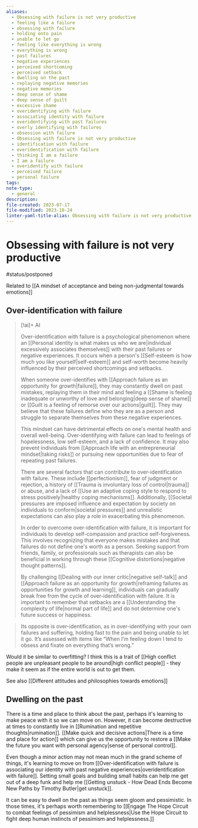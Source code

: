 ```yaml
---
aliases:
  - Obsessing with failure is not very productive
  - feeling like a failure
  - obsessing with failure
  - holding onto pain
  - unable to let go
  - feeling like everything is wrong
  - everything is wrong
  - past failures
  - negative experiences
  - perceived shortcoming
  - perceived setback
  - dwelling on the past
  - replaying negative memories
  - negative memories
  - deep sense of shame
  - deep sense of guilt
  - excessive shame
  - overidentifying with failure
  - associating identity with failure
  - overidentifying with past failures
  - overly identifying with failures
  - obsession with failure
  - Obsessing with failure is not very productive
  - identification with failure
  - overidentification with failure
  - thinking I am a failure
  - I am a failure
  - overidentify with failure
  - perceived failure
  - personal failure
tags: 
note-type:
  - general
description: 
file-created: 2023-07-17
file-modified: 2023-10-24
linter-yaml-title-alias: Obsessing with failure is not very productive
---
```


# Obsessing with failure is not very productive

#status/postponed

Related to [[A mindset of acceptance and being non-judgmental towards emotions]]

## Over-identification with failure

> [!ai]+ AI
>
> Over-identification with failure is a psychological phenomenon where an [[Personal identity is what makes us who we are|individual excessively associates themselves]] with their past failures or negative experiences. It occurs when a person's [[Self-esteem is how much you like yourself|self-esteem]] and self-worth become heavily influenced by their perceived shortcomings and setbacks.
>
> When someone over-identifies with [[Approach failure as an opportunity for growth|failure]], they may constantly dwell on past mistakes, replaying them in their mind and feeling a [[Shame is feeling inadequate or unworthy of love and belonging|deep sense of shame]] or [[Guilt is a feeling of remorse over our actions|guilt]]. They may believe that these failures define who they are as a person and struggle to separate themselves from these negative experiences.
>
> This mindset can have detrimental effects on one's mental health and overall well-being. Over-identifying with failure can lead to feelings of hopelessness, low self-esteem, and a lack of confidence. It may also prevent individuals from [[Approach life with an entrepreneurial mindset|taking risks]] or pursuing new opportunities due to fear of repeating past failures.
>
> There are several factors that can contribute to over-identification with failure. These include [[perfectionism]], fear of judgment or rejection, a history of [[Trauma is involuntary loss of control|trauma]] or abuse, and a lack of [[Use an adaptive coping style to respond to stress positively|healthy coping mechanisms]]. Additionally, [[Societal pressures are imposed influence and expectation by society on individuals to conform|societal pressures]] and unrealistic expectations can also play a role in exacerbating this phenomenon.
>
> In order to overcome over-identification with failure, it is important for individuals to develop self-compassion and practice self-forgiveness. This involves recognizing that everyone makes mistakes and that failures do not define one's worth as a person. Seeking support from friends, family, or professionals such as therapists can also be beneficial in working through these [[Cognitive distortions|negative thought patterns]].
>
> By challenging [[Dealing with our inner critic|negative self-talk]] and [[Approach failure as an opportunity for growth|reframing failures as opportunities for growth and learning]], individuals can gradually break free from the cycle of over-identification with failure. It is important to remember that setbacks are a [[Understanding the complexity of life|normal part of life]] and do not determine one's future success or happiness.

> Its opposite is over-identification, as in over-identifying with your own failures and suffering, holding fast to the pain and being unable to let it go. It’s assessed with items like “When I’m feeling down I tend to obsess and fixate on everything that’s wrong.”

Would it be similar to overfitting? I think this is a trait of [[High conflict people are unpleasant people to be around|high conflict people]] - they make it seem as if the entire world is out to get them.

See also [[Different attitudes and philosophies towards emotions]]

## Dwelling on the past

There is a time and place to think about the past, perhaps it's learning to make peace with it so we can move on. However, it can become destructive at times to constantly live in [[Rumination and repetitive thoughts|rumination]]. [[Make quick and decisive actions|There is a time and place for action]] which can give us the opportunity to restore a [[Make the future you want with personal agency|sense of personal control]].

Even though a minor action may not mean much in the grand scheme of things, it's learning to move on from [[Over-identification with failure is associating our identity with past negative experiences|overidentification with failure]]. Setting small goals and building small habits can help me get out of a deep funk and help me [[Getting unstuck -  How Dead Ends Become New Paths by Timothy Butler|get unstuck]].

It can be easy to dwell on the past as things seem gloom and pessimistic. In those times, it's perhaps worth remembering to [[Engage The Hope Circuit to combat feelings of pessimism and helplessness|Use the Hope Circuit to fight deep human instincts of pessimism and helplessness.]]
